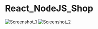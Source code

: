 # React_NodeJS_Shop
![Screenshot_1](https://user-images.githubusercontent.com/77832483/143425614-a1b02f0a-b21a-4d79-ad02-2e57852bfd50.png)
![Screenshot_2](https://user-images.githubusercontent.com/77832483/143425640-f611de8a-40c7-4086-8d7b-bcc006362cbf.png)
